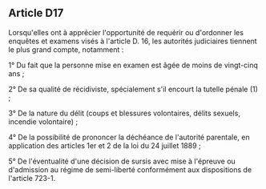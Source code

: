 Article D17
----
Lorsqu'elles ont à apprécier l'opportunité de requérir ou d'ordonner les
enquêtes et examens visés à l'article D. 16, les autorités judiciaires tiennent
le plus grand compte, notamment :

1° Du fait que la personne mise en examen est âgée de moins de vingt-cinq ans ;

2° De sa qualité de récidiviste, spécialement s'il encourt la tutelle pénale (1)
;

3° De la nature du délit (coups et blessures volontaires, délits sexuels,
incendie volontaire) ;

4° De la possibilité de prononcer la déchéance de l'autorité parentale, en
application des articles 1er et 2 de la loi du 24 juillet 1889 ;

5° De l'éventualité d'une décision de sursis avec mise à l'épreuve ou
d'admission au régime de semi-liberté conformément aux dispositions de l'article
723-1.

